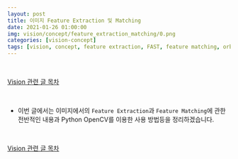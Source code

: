 ```yaml
---
layout: post
title: 이미지 Feature Extraction 및 Matching
date: 2021-01-26 01:00:00
img: vision/concept/feature_extraction_matching/0.png
categories: [vision-concept] 
tags: [vision, concept, feature extraction, FAST, feature matching, orb, brief] # add tag
---
```


<br>

[Vision 관련 글 목차](https://gaussian37.github.io/vision-concept-table/)

<br>

- 이번 글에서는 이미지에서의 `Feature Extraction`과 `Feature Matching`에 관한 전반적인 내용과 Python OpenCV를 이용한 사용 방법등을 정리하겠습니다.

<br>

[Vision 관련 글 목차](https://gaussian37.github.io/vision-concept-table/)

<br>
